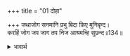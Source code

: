 +++
title = "01 दोहा"

+++
जथाजोग सनमानि प्रभु बिदा किए मुनिबृन्द।  
करहिं जोग जप जाग तप निज आश्रमन्हि सुछन्द॥134॥  

<details><summary>भावार्थ</summary>

प्रभु श्री रामचन्द्रजी ने यथायोग्य सम्मान करके मुनि मण्डली को विदा किया। (श्री रामचन्द्रजी के आ जाने से) वे सब अपने-अपने आश्रमों में अब स्वतन्त्रता के साथ योग, जप, यज्ञ और तप करने लगे॥134॥  
</details>



